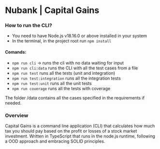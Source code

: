 # Nubank | Capital Gains


### How to run the CLI?
- You need to have Node.js v18.16.0 or above installed in your system
- In the terminal, in the project root run `npm install`

#### Comands:
- `npm run cli` -> runs the cli with no data waiting for input
- `npm run cli:data` runs the CLI with all the test cases from a file
- `npm run test` runs all the tests (unit and integration)
- `npm run test:integration` runs all the integration tests
- `npm run test:unit` runs all the unit tests
- `npm run coverage` runs all the tests with coverage

The folder /data contains all the cases specified in the requirements if needed.

### Overview
Capital Gains is a command line application (CLI) that calculates how much tax you should
pay based on the profit or losses of a stock market investment.
Written in TypeScript that runs in the node.js runtime, following a OOD approach
and embracing SOLID principles.

